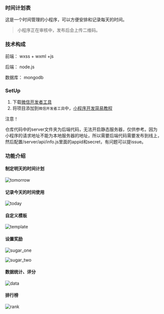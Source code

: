 ### 时间计划表
这是一个时间管理的小程序，可以方便安排和记录每天的时间。
> 小程序正在审核中，发布后会上传二维码。

### 技术构成
前端： wxss + wxml +js

后端： node.js

数据库： mongodb


### SetUp
1. 下载[微信开发者工具](https://mp.weixin.qq.com/debug/wxadoc/dev/devtools/download.html)
2. 将项目添加到`微信开发者工具`中，[小程序开发简易教程](https://mp.weixin.qq.com/debug/wxadoc/dev/)

注意！

仓库代码中的server文件夹为后端代码，无法开启静态服务器，仅供参考。因为小程序的请求地址不能为本地服务器的地址，所以需要后端代码需要发布到线上，然后配置/server/api/info.js里面的appid和secret，有问题可以提issue。

### 功能介绍
#### 制定明天的时间计划
![tomorrow](https://sfault-image.b0.upaiyun.com/379/622/379622476-5968e3799e1a4_articlex)

#### 记录今天的时间使用
![today](https://segmentfault.com/img/bVQWlQ)
#### 自定义模板
![template](https://segmentfault.com/img/bVQWl5)
#### 设置奖励
![sugar_one](https://segmentfault.com/img/bVQWmd)

![sugar_two](https://segmentfault.com/img/bVQWmf)

#### 数据统计、评分
![data](https://segmentfault.com/img/bVQWmp)

#### 排行榜
![rank](https://segmentfault.com/img/bVQWmt)
